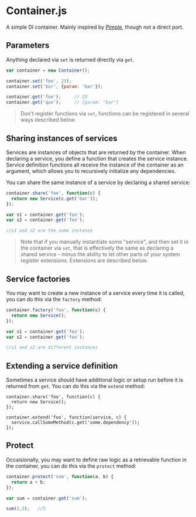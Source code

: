 # Container.js #

A simple DI container.  Mainly inspired by [Pimple](https://github.com/fabpot/Pimple), 
though not a direct port.

## Parameters ##

Anything declared via `set` is returned directly via `get`.

```js
var container = new Container();

container.set('foo', 23);
container.set('bar', {param: 'bar'});

container.get('foo');     // 23
container.get('qux');     // {param: "bar"}
```

> Don't register functions via `set`, functions can be registered in several ways
> described below.

## Sharing instances of services ##

Services are instances of objects that are returned by the container.  When declaring a service, you
define a function that creates the service instance.  Service definition functions all receive the
instance of the container as an argument, which allows you to recursively initialize any dependencies.

You can share the same instance of a service by declaring a shared service:

```js
container.share('foo', function(c) {
  return new Service(c.get('bar'));
});

var s1 = container.get('foo');
var s2 = container.get('foo');

//s1 and s2 are the same instance
```

> Note that if you manually instantiate some "service", and then set it in the container 
> via `set`, that is effectively the same as declaring a shared service - minus the ability 
> to let other parts of your system register extensions.  Extensions are described below.

## Service factories ##

You may want to create a new instance of a service every time it is called, you can do this
via the `factory` method:

```js
container.factory('foo', function(c) {
  return new Service();
});

var s1 = container.get('foo');
var s2 = container.get('foo');

//s1 and s2 are different instances
```

## Extending a service definition ##

Sometimes a service should have additional logic or setup run before it is returned from `get`.
You can do this via the `extend` method:

```
container.share('foo', function(c) {
  return new Service();
});

container.extend('foo', function(service, c) {
  service.callSomeMethod(c.get('some.dependency'));
});
```

## Protect ##

Occaisionally, you may want to define raw logic as a retrievable function in the container, you 
can do this via the `protect` method:

```js
container.protect('sum', function(a, b) {
  return a + b;
});

var sum = container.get('sum');

sum(2,3);   //5
```
